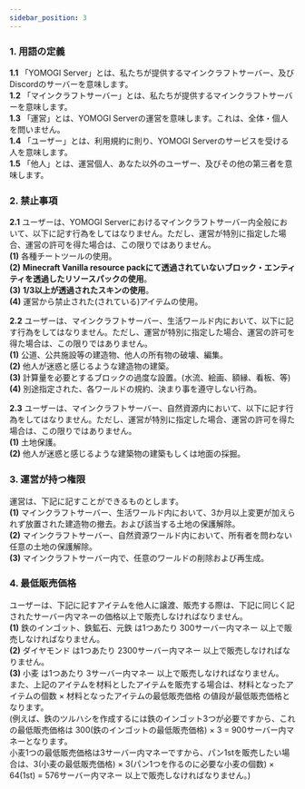 ```yaml
---
sidebar_position: 3
---
```


### 1. 用語の定義
**1.1** 「YOMOGI Server」とは、私たちが提供するマインクラフトサーバー、及びDiscordのサーバーを意味します。<br />
**1.2** 「マインクラフトサーバー」とは、私たちが提供するマインクラフトサーバーを意味します。<br />
**1.3** 「運営」とは、YOMOGI Serverの運営を意味します。これは、全体・個人を問いません。<br />
**1.4** 「ユーザー」とは、利用規約に則り、YOMOGI Serverのサービスを受ける人を意味します。<br />
**1.5** 「他人」とは、運営個人、あなた以外のユーザー、及びその他の第三者を意味します。<br />

### 2. 禁止事項
**2.1** ユーザーは、YOMOGI
Serverにおけるマインクラフトサーバー内全般において、以下に記す行為をしてはなりません。ただし、運営が特別に指定した場合、運営の許可を得た場合は、この限りではありません。<br />
**(1)** 各種チートツールの使用。<br />
**(2)** **Minecraft Vanilla resource packにて透過されていないブロック・エンティティを透過したリソースパックの使用**。<br />
**(3)** **1/3以上が透過されたスキンの使用**。<br />
**(4)** 運営から禁止された(されている)アイテムの使用。<br />

**2.2** ユーザーは、マインクラフトサーバー、生活ワールド内において、以下に記す行為をしてはなりません。ただし、運営が特別に指定した場合、運営の許可を得た場合は、この限りではありません。<br />
**(1)** 公道、公共施設等の建造物、他人の所有物の破壊、編集。<br />
**(2)** 他人が迷惑と感じるような建造物の建築。<br />
**(3)** 計算量を必要とするブロックの過度な設置。(水流、絵画、額縁、看板、等)<br />
**(4)** 別途指定された、各ワールドの規約、決まり事を遵守しない行為。<br />

**2.3** ユーザーは、マインクラフトサーバー、自然資源内において、以下に記す行為をしてはなりません。ただし、運営が特別に指定した場合、運営の許可を得た場合は、この限りではありません。<br />
**(1)** 土地保護。<br />
**(2)** 他人が迷惑と感じるような建築物の建築もしくは地面の採掘。<br />

### 3. 運営が持つ権限
運営は、下記に記すことができるものとします。<br />
**(1)** マインクラフトサーバー、生活ワールド内において、3か月以上変更が加えられず放置された建造物の撤去。および該当する土地の保護解除。<br />
**(2)** マインクラフトサーバー、自然資源ワールド内において、所有者を問わない任意の土地の保護解除。<br />
**(3)** マインクラフトサーバー内で、任意のワールドの削除および再生成。<br />

### 4. 最低販売価格
ユーザーは、下記に記すアイテムを他人に譲渡、販売する際は、下記に同じく記されたサーバー内マネーの価格以上で販売しなければなりません。<br />
**(1)** 鉄のインゴット、鉄鉱石、元鉄 は1つあたり 300サーバー内マネー 以上で販売しなければなりません。<br />
**(2)** ダイヤモンド は1つあたり 2300サーバー内マネー 以上で販売しなければなりません。<br />
**(3)** 小麦 は1つあたり 3サーバー内マネー 以上で販売しなければなりません。<br />
また、上記のアイテムを材料としたアイテムを販売する場合は、材料となったアイテムの個数 × 材料となったアイテムの最低販売価格 の値段が最低販売価格となります。<br />
(例えば、鉄のツルハシを作成するには鉄のインゴット3つが必要ですから、これの最低販売価格は 300(鉄のインゴットの最低販売価格) × 3 = 900サーバー内マネーとなります。<br />
小麦1つの最低販売価格は3サーバー内マネーですから、パン1stを販売したい場合は、3(小麦の最低販売価格) × 3(パン1つを作るのに必要な小麦の個数) × 64(1st) = 576サーバー内マネー
以上で販売しなければなりません。)<br /> 